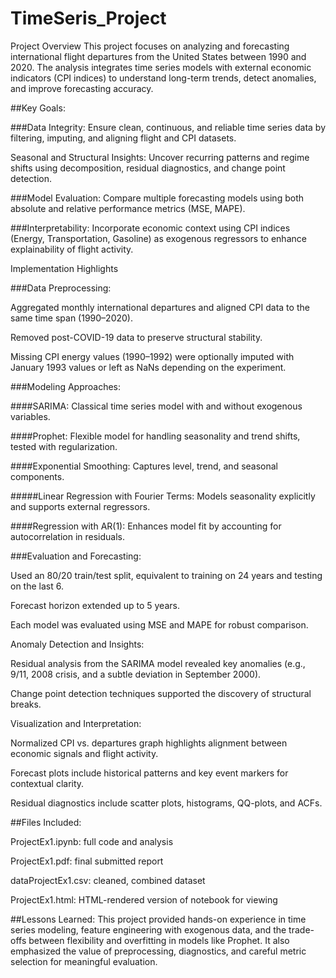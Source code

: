 # TimeSeris_Project
Project Overview
This project focuses on analyzing and forecasting international flight departures from the United States between 1990 and 2020. The analysis integrates time series models with external economic indicators (CPI indices) to understand long-term trends, detect anomalies, and improve forecasting accuracy.

##Key Goals:

###Data Integrity:
Ensure clean, continuous, and reliable time series data by filtering, imputing, and aligning flight and CPI datasets.

Seasonal and Structural Insights:
Uncover recurring patterns and regime shifts using decomposition, residual diagnostics, and change point detection.

###Model Evaluation:
Compare multiple forecasting models using both absolute and relative performance metrics (MSE, MAPE).

###Interpretability:
Incorporate economic context using CPI indices (Energy, Transportation, Gasoline) as exogenous regressors to enhance explainability of flight activity.

Implementation Highlights

###Data Preprocessing:

Aggregated monthly international departures and aligned CPI data to the same time span (1990–2020).

Removed post-COVID-19 data to preserve structural stability.

Missing CPI energy values (1990–1992) were optionally imputed with January 1993 values or left as NaNs depending on the experiment.

###Modeling Approaches:

####SARIMA: Classical time series model with and without exogenous variables.

####Prophet: Flexible model for handling seasonality and trend shifts, tested with regularization.

####Exponential Smoothing: Captures level, trend, and seasonal components.

#####Linear Regression with Fourier Terms: Models seasonality explicitly and supports external regressors.

####Regression with AR(1): Enhances model fit by accounting for autocorrelation in residuals.

###Evaluation and Forecasting:

Used an 80/20 train/test split, equivalent to training on 24 years and testing on the last 6.

Forecast horizon extended up to 5 years.

Each model was evaluated using MSE and MAPE for robust comparison.

Anomaly Detection and Insights:

Residual analysis from the SARIMA model revealed key anomalies (e.g., 9/11, 2008 crisis, and a subtle deviation in September 2000).

Change point detection techniques supported the discovery of structural breaks.

Visualization and Interpretation:

Normalized CPI vs. departures graph highlights alignment between economic signals and flight activity.

Forecast plots include historical patterns and key event markers for contextual clarity.

Residual diagnostics include scatter plots, histograms, QQ-plots, and ACFs.

##Files Included:

ProjectEx1.ipynb: full code and analysis

ProjectEx1.pdf: final submitted report

dataProjectEx1.csv: cleaned, combined dataset

ProjectEx1.html: HTML-rendered version of notebook for viewing

##Lessons Learned:
This project provided hands-on experience in time series modeling, feature engineering with exogenous data, and the trade-offs between flexibility and overfitting in models like Prophet. It also emphasized the value of preprocessing, diagnostics, and careful metric selection for meaningful evaluation.
